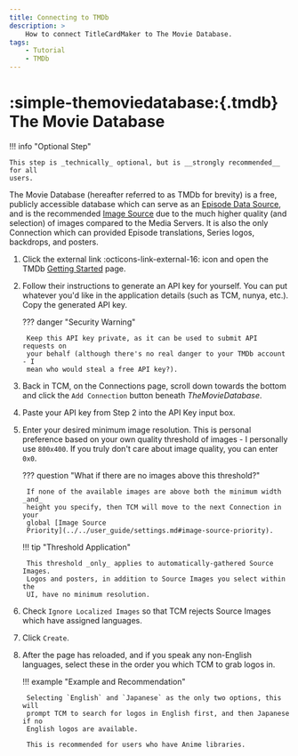 ```yaml
---
title: Connecting to TMDb
description: >
    How to connect TitleCardMaker to The Movie Database.
tags:
    - Tutorial
    - TMDb
---
```


# :simple-themoviedatabase:{.tmdb} The Movie Database

!!! info "Optional Step"

    This step is _technically_ optional, but is __strongly recommended__ for all
    users.

The Movie Database (hereafter referred to as TMDb for brevity) is a free,
publicly accessible database which  can serve as an
[Episode Data Source](../../user_guide/settings.md#episode-data-source), and is
the recommended
[Image Source](../../user_guide/settings.md#image-source-priority) due to the 
much higher quality (and selection) of images compared to the Media Servers. It
is also the only Connection which can provided Episode translations, Series
logos, backdrops, and posters.

1. Click the external link :octicons-link-external-16: icon and open the TMDb
[Getting Started](https://developer.themoviedb.org/docs/getting-started) page.

2. Follow their instructions to generate an API key for yourself. You can put
whatever you'd like in the application details (such as TCM, nunya, etc.). Copy
the generated API key.

    ??? danger "Security Warning"

        Keep this API key private, as it can be used to submit API requests on
        your behalf (although there's no real danger to your TMDb account - I
        mean who would steal a free API key?).

3. Back in TCM, on the Connections page, scroll down towards the bottom and
click the `Add Connection` button beneath _TheMovieDatabase_.

4. Paste your API key from Step 2 into the API Key input box.

5. Enter your desired minimum image resolution. This is personal preference
based on your own quality threshold of images - I personally use `800x400`. If
you truly don't care about image quality, you can enter `0x0`.

    ??? question "What if there are no images above this threshold?"

        If none of the available images are above both the minimum width _and_
        height you specify, then TCM will move to the next Connection in your
        global [Image Source
        Priority](../../user_guide/settings.md#image-source-priority).

    !!! tip "Threshold Application"

        This threshold _only_ applies to automatically-gathered Source Images.
        Logos and posters, in addition to Source Images you select within the
        UI, have no minimum resolution.

6. Check `Ignore Localized Images` so that TCM rejects Source Images which have
assigned languages.

7. Click `Create`.

7. After the page has reloaded, and if you speak any non-English languages,
select these in the order you which TCM to grab logos in.

    !!! example "Example and Recommendation"

        Selecting `English` and `Japanese` as the only two options, this will
        prompt TCM to search for logos in English first, and then Japanese if no
        English logos are available.

        This is recommended for users who have Anime libraries.
